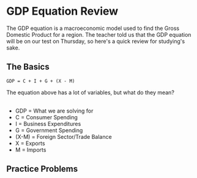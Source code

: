 # GDP Equation Review

The GDP equation is a macroeconomic model used to find the Gross Domestic Product for a region. The teacher told us that the GDP equation will be on our test on Thursday, so here's a quick review for studying's sake.

## The Basics
```
GDP = C + I + G + (X - M)
```
The equation above has a lot of variables, but what do they mean? <br><br>
- GDP = What we are solving for
- C = Consumer Spending
- I = Business Expenditures
- G = Government Spending
- (X-M) = Foreign Sector/Trade Balance
- X = Exports
- M = Imports

## Practice Problems
